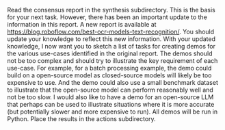 Read the consensus report in the synthesis subdirectory. This is the basis for your next task. However, there has been an important update to the information in this report. A new report is available at https://blog.roboflow.com/best-ocr-models-text-recognition/. You should update your knowledge to reflect this new information. With your updated knowledge, I now want you to sketch a list of tasks for creating demos for the various use-cases identified in the original report. The demos should not be too complex and should try to illustrate the key requirement of each use-case. For example, for a batch processing example, the demo could build on a open-source model as closed-source models will likely be too expensive to use. And the demo could also use a small benchmark dataset to illustrate that the open-source model can perform reasonably well and not be too slow. I would also like to have a demo for an open-source LLM that perhaps can be used to illustrate situations where it is more accurate (but potentially slower and more expensive to run). All demos will be run in Python. Place the results in the actions subdirectory.